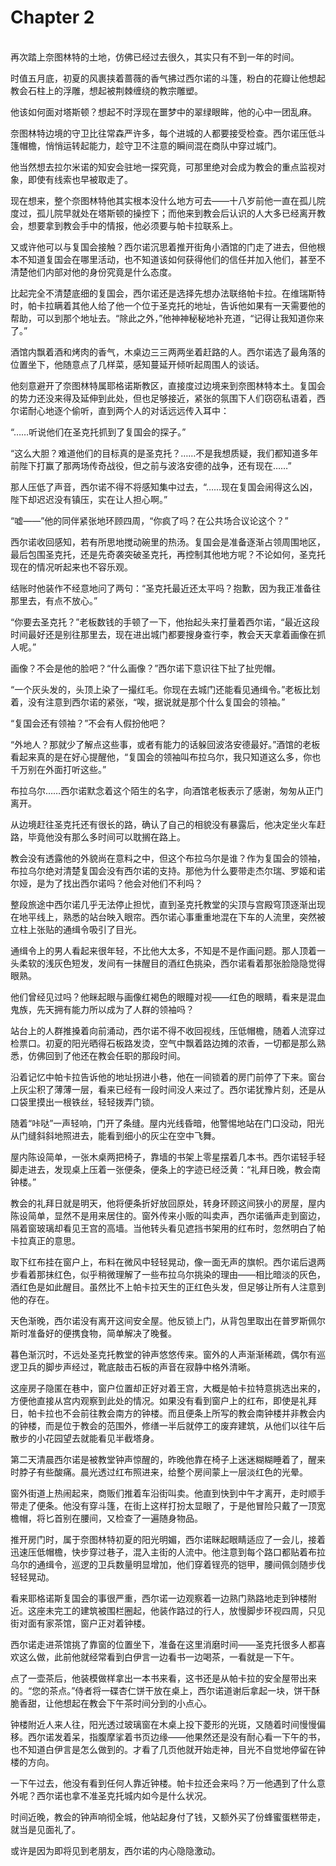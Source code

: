 # Chapter 2

<br>
再次踏上奈图林特的土地，仿佛已经过去很久，其实只有不到一年的时间。

时值五月底，初夏的风裹挟着蔷薇的香气拂过西尔诺的斗篷，粉白的花瓣让他想起教会石柱上的浮雕，想起被荆棘缠绕的教宗雕塑。

他该如何面对塔斯顿？想起不时浮现在噩梦中的翠绿眼眸，他的心中一团乱麻。

奈图林特边境的守卫比往常森严许多，每个进城的人都要接受检查。西尔诺压低斗篷帽檐，悄悄运转起能力，趁守卫不注意的瞬间混在商队中穿过城门。

他当然想去拉尔米诺的知安会驻地一探究竟，可那里绝对会成为教会的重点监视对象，即使有线索也早被取走了。

现在想来，整个奈图林特他其实根本没什么地方可去——十八岁前他一直在孤儿院度过，孤儿院早就处在塔斯顿的操控下；而他来到教会后认识的人大多已经离开教会，想要拿到教会手中的情报，他必须要与帕卡拉联系上。

又或许他可以与复国会接触？西尔诺沉思着推开街角小酒馆的门走了进去，但他根本不知道复国会在哪里活动，也不知道该如何获得他们的信任并加入他们，甚至不清楚他们内部对他的身份究竟是什么态度。

比起完全不清楚底细的复国会，西尔诺还是选择先想办法联络帕卡拉。在维瑞斯特时，帕卡拉瞒着其他人给了他一个位于圣克托的地址，告诉他如果有一天需要他的帮助，可以到那个地址去。“除此之外，”他神神秘秘地补充道，“记得让我知道你来了。”

酒馆内飘着酒和烤肉的香气，木桌边三三两两坐着赶路的人。西尔诺选了最角落的位置坐下，他随意点了几样菜，感知蔓延开倾听起周围人的谈话。

他刻意避开了奈图林特属耶格诺斯教区，直接度过边境来到奈图林特本土。复国会的势力还没来得及延伸到此处，但也足够接近，紧张的氛围下人们窃窃私语着，西尔诺耐心地逐个偷听，直到两个人的对话远远传入耳中：

“……听说他们在圣克托抓到了复国会的探子。”

“这么大胆？难道他们的目标真的是圣克托？……不是我想质疑，我们都知道多年前陛下打赢了那两场传奇战役，但之前与波洛安德的战争，还有现在……”

那人压低了声音，西尔诺不得不将感知集中过去，“……现在复国会闹得这么凶，陛下却迟迟没有镇压，实在让人担心啊。”

“嘘——”他的同伴紧张地环顾四周，“你疯了吗？在公共场合议论这个？”

西尔诺收回感知，若有所思地搅动碗里的热汤。复国会是准备逐渐占领周围地区，最后包围圣克托，还是先奇袭突破圣克托，再控制其他地方呢？不论如何，圣克托现在的情况听起来也不容乐观。

结账时他装作不经意地问了两句：“圣克托最近还太平吗？抱歉，因为我正准备往那里去，有点不放心。”

“你要去圣克托？”老板数钱的手顿了一下，他抬起头来打量着西尔诺，“最近这段时间最好还是别往那里去，现在进出城门都要搜身查行李，教会天天拿着画像在抓人呢。”

画像？不会是他的脸吧？“什么画像？”西尔诺下意识往下扯了扯兜帽。

“一个灰头发的，头顶上染了一撮红毛。你现在去城门还能看见通缉令。”老板比划着，没有注意到西尔诺的紧张，“唉，据说就是那个什么复国会的领袖。”

“复国会还有领袖？”不会有人假扮他吧？

“外地人？那就少了解点这些事，或者有能力的话躲回波洛安德最好。”酒馆的老板看起来真的是在好心提醒他，“复国会的领袖叫布拉乌尔，我只知道这么多，你也千万别在外面打听这些。”

布拉乌尔……西尔诺默念着这个陌生的名字，向酒馆老板表示了感谢，匆匆从正门离开。

从边境赶往圣克托还有很长的路，确认了自己的相貌没有暴露后，他决定坐火车赶路，毕竟他没有那么多时间可以耽搁在路上。

教会没有透露他的外貌尚在意料之中，但这个布拉乌尔是谁？作为复国会的领袖，布拉乌尔绝对清楚复国会没有西尔诺的支持。那他为什么要带走杰尔瑞、罗姬和诺尔娅，是为了找出西尔诺吗？他会对他们不利吗？

整段旅途中西尔诺几乎无法停止担忧，直到圣克托教堂的尖顶与宫殿穹顶逐渐出现在地平线上，熟悉的站台映入眼帘。西尔诺心事重重地混在下车的人流里，突然被立柱上张贴的通缉令吸引了目光。

通缉令上的男人看起来很年轻，不比他大太多，不知是不是作画问题。那人顶着一头柔软的浅灰色短发，发间有一抹醒目的酒红色挑染，西尔诺看着那张脸隐隐觉得眼熟。

他们曾经见过吗？他眯起眼与画像红褐色的眼瞳对视——红色的眼睛，看来是混血鬼族，先天拥有能力所以成为了人群的领袖吗？

站台上的人群推搡着向前涌动，西尔诺不得不收回视线，压低帽檐，随着人流穿过检票口。初夏的阳光晒得石板路发烫，空气中飘着路边摊的浓香，一切都是那么熟悉，仿佛回到了他还在教会任职的那段时间。

沿着记忆中帕卡拉告诉他的地址拐进小巷，他在一间锁着的房门前停了下来。窗台上灰尘积了薄薄一层，看来已经有一段时间没人来过了。西尔诺犹豫片刻，还是从口袋里摸出一根铁丝，轻轻拨弄门锁。

随着“咔哒”一声轻响，门开了条缝。屋内光线昏暗，他警惕地站在门口没动，阳光从门缝斜斜地照进去，能看到细小的灰尘在空中飞舞。

屋内陈设简单，一张木桌两把椅子，靠墙的书架上零星摆着几本书。西尔诺轻手轻脚走进去，发现桌上压着一张便条，便条上的字迹已经泛黄：“礼拜日晚，教会南钟楼。”

教会的礼拜日就是明天，他将便条折好放回原处，转身环顾这间狭小的房屋，屋内陈设简单，显然不是用来居住的。窗外传来小贩的叫卖声，西尔诺循声走到窗边，隔着窗玻璃却看见王宫的高墙。当他转头看见遮挡书架用的红布时，忽然明白了帕卡拉真正的意思。

取下红布挂在窗户上，布料在微风中轻轻晃动，像一面无声的旗帜。西尔诺后退两步看着那抹红色，似乎稍微理解了一些布拉乌尔挑染的理由——相比暗淡的灰色，酒红色是如此醒目。虽然比不上帕卡拉天生的正红色头发，但足够让所有人注意到他的存在。

天色渐晚，西尔诺没有离开这间安全屋。他反锁上门，从背包里取出在普罗斯佩尔斯时准备好的便携食物，简单解决了晚餐。

暮色渐沉时，不远处圣克托教堂的钟声悠悠传来。窗外的人声渐渐稀疏，偶尔有巡逻卫兵的脚步声经过，靴底敲击石板的声音在寂静中格外清晰。

这座房子隐匿在巷中，窗户位置却正好对着王宫，大概是帕卡拉特意挑选出来的，方便他直接从宫内观察到此处的情况。如果没有看到窗户上的红布，即使是礼拜日，帕卡拉也不会前往教会南方的钟楼。而且便条上所写的教会南钟楼并非教会内的钟楼，而是位于教会的范围外，修缮一半后就停工的废弃建筑，从他们以往午后散步的小花园望去就能看见半截塔身。

第二天清晨西尔诺是被教堂钟声惊醒的，昨晚他靠在椅子上迷迷糊糊睡着了，醒来时脖子有些酸痛。晨光透过红布照进来，给整个房间蒙上一层淡红色的光晕。

窗外街道上热闹起来，商贩们推着车沿街叫卖。他直到快到中午才离开，走时顺手带走了便条。他没有穿斗篷，在街上这样打扮太显眼了，于是他冒险只戴了一顶宽檐帽，将匕首别在腰间，又检查了一遍随身物品。

推开房门时，属于奈图林特初夏的阳光明媚，西尔诺眯起眼睛适应了一会儿，接着迅速压低帽檐，快步穿过巷子，混入主街的人流中。他注意到每个路口都贴着布拉乌尔的通缉令，巡逻的卫兵数量明显增加，他们穿着锃亮的铠甲，腰间佩剑随步伐轻轻晃动。

看来耶格诺斯复国会的事很严重，西尔诺一边观察着一边熟门熟路地走到钟楼附近。这座未完工的建筑被围栏圈起，他装作路过的行人，放慢脚步环视四周，只见街对面有家茶馆，窗户正对着钟楼。

西尔诺走进茶馆挑了靠窗的位置坐下，准备在这里消磨时间——圣克托很多人都喜欢这么做，此前他就经常看到白伊言一边看书一边喝茶，一看就是一下午。

点了一壶茶后，他装模做样拿出一本书来看，这书还是从帕卡拉的安全屋带出来的。“您的茶点。”侍者将一碟杏仁饼干放在桌上，西尔诺道谢后拿起一块，饼干酥脆香甜，让他想起在教会下午茶时间分到的小点心。

钟楼附近人来人往，阳光透过玻璃窗在木桌上投下菱形的光斑，又随着时间慢慢偏移。西尔诺发着呆，指腹摩挲着书页边缘——他果然还是没有耐心看一下午的书，也不知道白伊言是怎么做到的。才看了几页他就开始走神，目光不自觉地停留在钟楼的方向。

一下午过去，他没有看到任何人靠近钟楼。帕卡拉还会来吗？万一他遇到了什么意外呢？西尔诺也拿不准圣克托城内如今是什么状况。

时间近晚，教会的钟声响彻全城，他站起身付了钱，又额外买了份蜂蜜蛋糕带走，就当是见面礼了。

或许是因为即将见到老朋友，西尔诺的内心隐隐激动。
